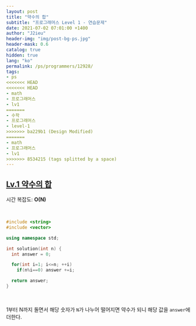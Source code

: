```yaml
---
layout: post
title: "약수의 합"
subtitle: "프로그래머스 Level 1 - 연습문제"
date: 2021-07-02 07:01:00 +1400
author: "J2ieu"
header-img: "img/post-bg-ps.jpg"
header-mask: 0.6
catalog: true
hidden: true
lang: "ko"
permalink: /ps/programmers/12928/
tags:
- ps
<<<<<<< HEAD
<<<<<<< HEAD
- math
- 프로그래머스
- lv1
=======
- 수학
- 프로그래머스
- level-1
>>>>>>> ba229b1 (Design Modified)
=======
- math
- 프로그래머스
- lv1
>>>>>>> 8534215 (tags splitted by a space)
---
```


## [Lv.1 약수의 합](https://programmers.co.kr/learn/courses/30/lessons/12928)

시간 복잡도: **O(N)**

<br> 

```cpp
#include <string>
#include <vector>

using namespace std;

int solution(int n) {
  int answer = 0;

  for(int i=1; i<=n; ++i)
    if(n%i==0) answer +=i;

  return answer;
}
```

<br>

1부터 N까지 돌면서 해당 숫자가 `N`가 나누어 떨어지면 약수가 되니 해당 값을 `answer`에 더한다.